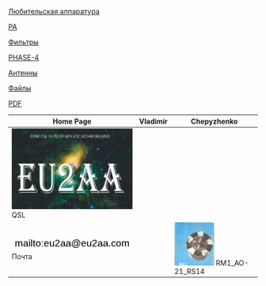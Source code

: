 [Любительская аппаратура](AmRig.md)

[PA](PA.md)

[Фильтры](_FILTERS.md)

[PHASE-4](P4.md)

[Антенны](Ant.md)

[Файлы](_FILES.md)

[PDF](PDF.md)

| Home Page | Vladimir | Chepyzhenko |
| ------------- | ------------- | ------------- |
|![QSL](photo/22.jpg) QSL| | |
| ![mailto](photo/mailto3.png) Почта | |[![RM1_AO-21_RS14](photo/28.jpg)](http://eu2aa.qrz.ru) RM1_AO-21_RS14 |

  

